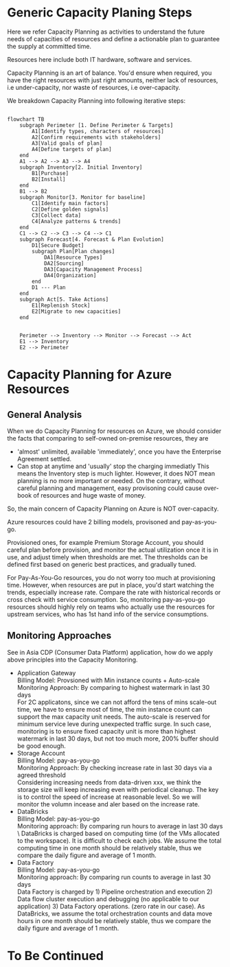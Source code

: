 # Generic Capacity Planing Steps

Here we refer Capacity Planning as activities to understand the future needs of capacities of resources and define a actionable plan to guarantee the supply at committed time. 

Resources here include both IT hardware, software and services.

Capacity Planning is an art of balance. You'd ensure when required, you have the right resources with just right amounts, neither lack of resources, i.e under-capacity, nor waste of resources, i.e over-capacity. 

We breakdown Capacity Planning into following iterative steps:

````mermaid

flowchart TB
    subgraph Perimeter [1. Define Perimeter & Targets]
        A1[Identify types, characters of resources]
        A2[Confirm requirements with stakeholders]
        A3[Valid goals of plan]
        A4[Define targets of plan]
    end
    A1 --> A2 --> A3 --> A4
    subgraph Inventory[2. Initial Inventory]
        B1[Purchase]
        B2[Install]
    end
    B1 --> B2
    subgraph Monitor[3. Monitor for baseline]
        C1[Identify main factors]
        C2[Define golden signals]
        C3[Collect data]
        C4[Analyze patterns & trends]
    end
    C1 --> C2 --> C3 --> C4 --> C1
    subgraph Forecast[4. Forecast & Plan Evolution]
        D1[Secure Budget]
        subgraph Plan[Plan changes]
            DA1[Resource Types]
            DA2[Sourcing]
            DA3[Capacity Management Process]
            DA4[Organization]
        end
        D1 --- Plan
    end
    subgraph Act[5. Take Actions]
        E1[Replenish Stock]
        E2[Migrate to new capacities]
    end


    Perimeter --> Inventory --> Monitor --> Forecast --> Act
    E1 --> Inventory
    E2 --> Perimeter

````

# Capacity Planning for Azure Resources

## General Analysis
When we do Capacity Planning for resources on Azure, we should consider the facts that comparing to self-owned on-premise resources, they are
- 'almost' unlimited, available 'immediately', once you have the Enterprise Agreement settled.
- Can stop at anytime and 'usually' stop the charging immediatly
This means the Inventory step is much lighter. However, it does NOT mean planning is no more important or needed. On the contrary, without careful planning and management, easy provisoning could cause over-book of resources and huge waste of money. 

So, the main concern of Capacity Planning on Azure is NOT over-capacity. 

Azure resources could have 2 billing models, provisoned and pay-as-you-go. 

Provisioned ones, for example Premium Storage Account, you should careful plan before provision, and monitor the actual utilization once it is in use, and adjust timely when thresholds are met.
The thresholds can be defined first based on generic best practices, and gradually tuned.

For Pay-As-You-Go resources, you do not worry too much at provisioning time. However, when resources are put in place, you'd start watching the trends, especially increase rate. Compare the rate with historical records or cross check with service consumption. So, monitoring pay-as-you-go resources should highly rely on teams who actually use the resources for upstream services, who has 1st hand info of the service consumptions.

## Monitoring Approaches
See in Asia CDP (Consumer Data Platform) application, how do we apply above principles into the Capacity Monitoring.


- Application Gateway \
  Billing Model: Provsioned with Min instance counts + Auto-scale\
  Monitoring Approach: By comparing to highest watermark in last 30 days \
  For 2C applicatons, since we can not afford the tens of mins scale-out time, we have to ensure most of time, the min instance count can support the max capacity unit needs. The auto-scale is reserved for minimum service leve during unexpected traffic surge. In such case, monitoring is to ensure fixed capacity unit is more than highest watermark in last 30 days, but not too much more, 200% buffer should be good enough. 
- Storage Account \
  Billing Model: pay-as-you-go\
  Monitoring Approach: By checking increase rate in last 30 days via a agreed threshold \
  Considering increasing needs from data-driven xxx, we think the storage size will keep increasing even with periodical cleanup. The key is to control the speed of increase at reasonable level. So we will monitor the volumn incease and aler based on the increase rate. 
- DataBricks \
  Billing Model: pay-as-you-go\
  Monitoring approach: By comparing run hours to average in last 30 days \ 
  DataBricks is charged based on computing time (of the VMs allocated to the workspace). It is difficult to check each jobs. We assume the total computing time in one month should be relatively stable, thus we compare the daily figure and average of 1 month.  
- Data Factory \
  Billing Model: pay-as-you-go\
  Monitoring approach: By comparing run counts to average in last 30 days \
  Data Factory is charged by 1) Pipeline orchestration and execution 2) Data flow cluster execution and debugging (no applicable to our application) 3) Data Factory operations. (zero rate in our case). As DataBricks, we assume the total orchestration counts and data move hours in one month should be relatively stable, thus we compare the daily figure and average of 1 month.

# To Be Continued 


